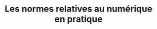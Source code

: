 ---
title: "Les normes relatives au numérique en pratique"
layout: post
lang: fr
lang-ref: 106-standards
section: 1
category: 
  - projects
hero:
  image:
    src: 1.6-tx-heading.jpg
    alt:
blocks:
  - Les normes relatives au numérique ont été publiées officiellement par le Bureau du dirigeant principal de l’information en 2018. Cependant, ceux qui travaillent sur les initiatives gouvernementales en matière d’innovation et numériques ont depuis longtemps considéré ces normes comme des pratiques exemplaires pour obtenir des résultats significatifs. L’adoption de processus opérationnels différents est nécessaire pour obtenir des résultats différents. Pour obtenir des résultats axés sur les citoyens à l’ère numérique, il faut adopter les normes relatives au numérique dans tous les aspects du travail.
  - Les normes relatives au numérique servent de base pour l’Équipe du nuage de talents. Toutefois, contrairement à une base matérielle, notre capacité à travailler conformément aux normes relatives au numérique est dynamique. Cela signifie que notre équipe peut être plus forte si nous préservons activement ce que nous faisons bien et si nous nous surpassons dans les domaines où nous pouvons faire mieux. Voici un aperçu de la façon dont les normes relatives au numérique ont contribué à façonner le projet et ses résultats.
  - type: standards
    items:
      - icon: ds-disc-iterate.svg
        name: Effectuer régulièrement des itérations et des améliorations
        context: 
          - Notre équipe utilise la méthode agile, avec des pointes aux deux semaines. À la fin de chaque sprint, les équipes (arrière-plan, politiques et conception) présentent leurs progrès et demandent de la rétroaction. Les nouveaux commentaires qui se dégagent des essais en direct et les changements découlant des nouvelles priorités sont intégrés au plan prospectif le lendemain. Cela crée des boucles de rétroaction étroites qui nous aident à rester à l’écoute des commentaires des utilisateurs et à poursuivre la lancée à mesure que nous développons et améliorons les fonctions.
      - icon: ds-disc-open-work.svg
        name: Travailler ouvertement par défaut
        context: 
          - Le Nuage de talents est un projet ouvert par défaut, dont l’information est affichée publiquement sur notre site Web et sous le groupe « Nuage de talents » dans <a href="http://gccollab.ca/" title="Visitez GCcollab." target="_blank" rel="noreferrer">GCcollab.ca</a>. Cela comprend des modèles fil de fer, des prototypes, des histoires d’utilisateurs et des entrées de blogue. Le code et le flux de travail de l’équipe sont accessibles à partir du site à source ouverte <a href="https://github.com/GCTC-NTGC/TalentCloud" title="Visitez Nuage de talents sur Github." target="_blank" rel="noreferrer">Github</a>.
      - icon: ds-disc-open-standards.svg
        name: Utiliser des normes et des solutions ouvertes
        context: 
          - Le Nuage de talents est un projet à source ouverte pionnier au SCT pour son utilisation d’un ensemble de logiciels libres (p. ex., PHP, Apache, Linux, React, Postgres, Docker, Storybook, Redux, SASS, Formik, Snyk) pour héberger des sites dans un environnement protégé.
          - Le Nuage de talents suit une approche « mobile avant tout » pour la conception et le développement afin de veiller à ce qu’il puisse être facilement utilisé sur diverses plateformes. Il utilise des normes Web communes pour permettre une plus grande interopérabilité.
      - icon: ds-disc-security.svg
        name: Gérer les risques en matière de sécurité et de protection des renseignements personnels
        context: 
          - Le Nuage de talents a été l’une des premières applications protégées au sein du gouvernement du Canada à entrer dans le nuage. Pour ce faire, nous avons dû mettre au point une nouvelle approche de la protection de la vie privée qui a permis d’apporter des améliorations itératives à la plateforme.
          - Nous travaillons toujours à mettre à jour notre évaluation des facteurs relatifs à la vie privée (le document final du gouvernement sur la protection des renseignements personnels pour les applications). La documentation à ce sujet est également mise à jour alors que nous définissons les nouvelles fonctions qui nécessiteront la collecte de nouvelles données ou le traitement différent des mêmes données. Nous travaillons actuellement à notre troisième évaluation des facteurs relatifs à la vie privée, et nous avons l’intention de la maintenir à jour.
      - icon: ds-disc-data.svg
        name: Être de bons utilisateurs de données
        context: 
          - Les gens en ont assez qu’on leur demande toujours la même information. Cette rétroaction constante des utilisateurs a motivé notre engagement à placer les compétences réutilisables au cœur de notre plateforme. En divisant les exigences d’emploi en compétences individuelles, nous permettons aux candidats de décrire ces compétences une seule fois et de réutiliser les mêmes descriptions pour de futures demandes d’emploi.
          - Toutefois, cela ne fait qu’effleurer la surface de ce qu’on demande aux candidats pendant le processus d’embauche. Pour pousser cette idée plus à fond, le Nuage de talents cherche à mettre à l’essai l’utilisation de justificatifs d’identité vérifiables. Ce travail servirait à générer des dossiers fiables qui remplaceraient la nécessité d’évaluer de façon répétée les mêmes exigences.
      - icon: ds-disc-ethics.svg
        name: Concevoir des services éthiques
        context: 
          - La conception d’une plateforme de dotation éthique est la philosophie de base de l’équipe. Nous résumons cette philosophie comme « faire du bon chemin la voie facile » pour nos utilisateurs, et prendre la bonne direction pour y arriver en équipe, peu importe la durée ou la difficulté de la phase de construction. Cela signifie qu’il faut examiner en profondeur la façon dont les politiques, les produits et la nature humaine se recoupent. Il faut s’attaquer aux complexités de la réduction des préjugés, de la psychologie comportementale et des résultats escomptés et inattendus, et surveiller attentivement les résultats pour les utilisateurs.
      - icon: ds-disc-empower-staff.svg
        name: Permettre au personnel d’offrir de meilleurs services
        context: 
          - L’équipe travaille dans un milieu où règne une grande confiance qui est propice à un dialogue ouvert, où les idées sont remises en question de façon productive. Les membres de l’équipe sont responsables les uns envers les autres des progrès réalisés, qui sont signalés ouvertement au moyen de la planification du cycle de sprint et des discussions sur les résultats.
          - La haute direction appuie le principe de l’expérimentation, ce qui donne lieu à un écosystème dans lequel l’équipe peut obtenir des résultats fondés sur des données et remettre en question le statu quo. 
      - icon: ds-disc-users.svg
        name: Concevoir avec les utilisateurs
        context: 
          - "La conception du Nuage de talents de concert avec trois principaux groupes d’utilisateurs : candidats/employés, gestionnaires d’embauche et conseillers en RH. Notre cycle de développement de produits comprend des ateliers et des essais théoriques préliminaires, suivis de séances de mise à l’essai de modèles avec des utilisateurs potentiels. Une fois le produit mis en service, nous le testons de nouveau avec de vrais utilisateurs et nous observons les résultats au fil du temps (pas seulement lors de la première publication)."
      - icon: ds-disc-accessibility.svg
        name: Intégrer l’accessibilité dès le depart
        context: 
          - Le Nuage de talents a pris un certain nombre de mesures pour promouvoir l’accessibilité au-delà des normes WCAG AA. L’une des premières recrues de l’équipe de développement était une personne ayant de l’expertise en matière d’accessibilité. Cela a permis de veiller à ce que les considérations d’accessibilité soient prises en compte dans toutes les caractéristiques que nous avons proposées au début de la conception, et non comme une mise à niveau d’une caractéristique prédéterminée. Nous travaillons également avec <a href="https://makeitfable.com/" title="Visitez le site web de Fable Tech Labs." target="_blank" rel="noreferrer">Fable Tech Labs</a> qui aide à coordonner la mise à l’essai de nos produits et met en vedette de vraies personnes qui ont besoin de technologies d’assistance pour accéder au Web le plus tôt possible pendant le développement. Bien que WCAG AA fournisse une base de référence, les vérifications effectuées par de vrais utilisateurs nous permettent d’offrir une qualité supérieure aux exigences minimales, car nous voulons veiller à ce que tout le monde ait une expérience agréable sur notre plateforme.
      - icon: ds-disc-collaboration.svg
        name: Collaborer largement
        context: 
          - Le Nuage de talents est une expérience financée par des partenaires, ce qui fait de la collaboration un élément central de notre modèle de gouvernance et de notre modèle opérationnel. Au cours de l’expérience, quinze ministères et organismes de l’ensemble du GC, y compris ceux qui ne sont pas assujettis à la Loi sur l’emploi dans le secteur public, ont fait de la plateforme une initiative réellement horizontale.
          - En plus de travailler avec nos partenaires et les utilisateurs, l’équipe collabore aussi largement à l’échelle nationale et internationale, de manière à partager les pratiques exemplaires et à apprendre des experts du monde entier qui travaillent dans des domaines liés à la prestation de services à l’ère numérique, à la modernisation de la dotation, à l’avenir du travail et à la conception qui inclut les citoyens. L’équipe collabore avec d’autres gouvernements au niveau opérationnel, le milieu universitaire, les organismes sans but lucratif, les communautés autochtones et les mordus des politiques désireux de parler de la réinvention des moteurs de talents du gouvernement.
  - type: image
    src: 1.6-tx-pride.jpg
    alt: Une photo des pieds d'une personne marchant le long d'un chemin peint composé de rayures jaunes, vertes, bleues, indigo et roses.
    route: section1
  - type: callout
    content: 
      - « Concevoir avec les utilisateurs » est essentiel à la prestation de services modernes, mais il ne s’agit pas simplement de participer à la conception. Il est également essentiel que les équipes gouvernementales se forcent à réfléchir de façon critique à la diversité de la base d’utilisateurs de leurs produits et à savoir si les utilisateurs qui se présentent pour aider à tester les produits reflètent cette diversité. Si ce n’est pas le cas, le produit ne fonctionnera peut-être pas aussi bien que prévu en situation réelle, ou pire encore, il pourrait avantager certains groupes d’utilisateurs au détriment des autres. « Concevoir avec les utilisateurs » s’accompagne d’une responsabilité. Après tout, il s’agit de vraies personnes.
      - Les testeurs du Nuage de talents proviennent d’une collectivité qui comprend (entre autres) des personnes provenant de différents parcours de vie et de différentes régions, des utilisateurs autochtones et des personnes ayant d’autres considérations en matière d’accessibilité. Notre équipe reflète également cette diversité.
      - Le Canada est une collectivité de collectivités. Une conception responsable axée sur l’utilisateur doit incarner cette diversité de façon significative tout au long du développement du produit, et non comme une réflexion après coup ou un ajout. Bien que ce ne soit pas toujours facile, il s’agit d’un impératif moral et de la seule façon d’obtenir un produit vraiment de grande qualité.
---